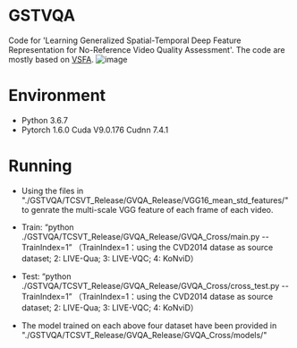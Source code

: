 # GSTVQA
Code for 'Learning Generalized Spatial-Temporal Deep Feature  Representation for No-Reference Video Quality Assessment'. The code are mostly based on [VSFA](https://github.com/lidq92/VSFA).
![image](https://user-images.githubusercontent.com/75255236/121126057-1fbca280-c85a-11eb-9b6d-2d221a83b263.png)


# Environment
* Python 3.6.7
* Pytorch 1.6.0  Cuda V9.0.176 Cudnn 7.4.1

# Running
* Using the files in "./GSTVQA/TCSVT_Release/GVQA_Release/VGG16_mean_std_features/" to genrate the multi-scale VGG feature of each frame of each video.

* Train:
“python  ./GSTVQA/TCSVT_Release/GVQA_Release/GVQA_Cross/main.py --TrainIndex=1”  （TrainIndex=1：using the CVD2014 datase as source dataset; 2: LIVE-Qua; 3: LIVE-VQC; 4: KoNviD）

* Test:
“python  ./GSTVQA/TCSVT_Release/GVQA_Release/GVQA_Cross/cross_test.py --TrainIndex=1”  （TrainIndex=1：using the CVD2014 datase as source dataset; 2: LIVE-Qua; 3: LIVE-VQC; 4: KoNviD）

* The model trained on each above four dataset have been provided in "./GSTVQA/TCSVT_Release/GVQA_Release/GVQA_Cross/models/"
